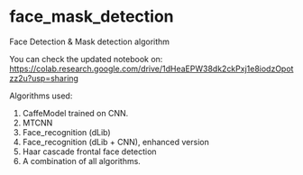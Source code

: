 # face_mask_detection
Face Detection &amp; Mask detection algorithm

You can check the updated notebook on: https://colab.research.google.com/drive/1dHeaEPW38dk2ckPxj1e8iodzOpotzz2u?usp=sharing 

Algorithms used:
1) CaffeModel trained on CNN.
2) MTCNN
3) Face_recognition (dLib)
4)  Face_recognition (dLib + CNN), enhanced version
5) Haar cascade frontal face detection
6) A combination of all algorithms.
